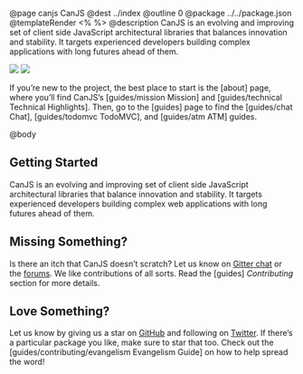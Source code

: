 @page canjs CanJS
@dest ../index
@outline 0
@package ../../package.json
@templateRender <% %>
@description CanJS is an evolving and improving set of client side JavaScript architectural libraries that balances innovation and stability. It targets experienced developers building complex applications with long futures ahead of them.

<div class="hero-images">
    <img
        class="tortoise"
        srcset="docs/images/home/Home-Tortoise-bw.png 1x, docs/images/home/Home-Tortoise-bw-x2.png 2x"
        src="docs/images/home/Home-Tortoise-bw.png"
        style=""/>
    <img
        class="hare"
        srcset="docs/images/home/Home-Hare-bw.png 1x, docs/images/home/Home-Hare-bw-x2.png 2x"
        src="docs/images/home/Home-Tortoise-bw.png"/>
</div>

If you’re new to the project, the best place to start is the [about] page, where you’ll
find CanJS’s [guides/mission Mission] and [guides/technical Technical Highlights]. Then, go to the [guides] page to find
the [guides/chat Chat], [guides/todomvc TodoMVC], and [guides/atm ATM] guides.

@body

## Getting Started

CanJS is an evolving and improving set of client side JavaScript architectural libraries that balance innovation and stability. It targets experienced developers building complex web applications with long futures ahead of them.

## Missing Something?

Is there an itch that CanJS doesn’t scratch?  Let us know
on [Gitter chat](https://gitter.im/canjs/canjs) or the [forums](http://forums.donejs.com/c/canjs).
We like contributions of all sorts.  Read the [guides] _Contributing_ section for more details.

## Love Something?

Let us know by giving us a star on [GitHub](https://github.com/canjs/canjs) and following on [Twitter](https://twitter.com/canjs).  If there’s a particular package you like, make sure to star that too. Check out the [guides/contributing/evangelism Evangelism Guide] on
how to help spread the word!
